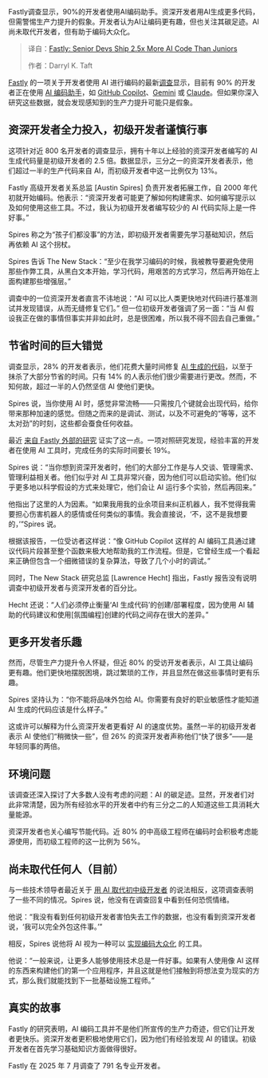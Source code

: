 
<!--
title: Fastly：高级开发者AI代码产出是初级的2.5倍
cover: https://cdn.thenewstack.io/media/2025/08/3d014f28-sweet-life-yd0mcouiduw-unsplash-1.jpg
summary: Fastly调查显示，90%的开发者使用AI编码助手。资深开发者用AI生成更多代码，但需警惕生产力提升的假象。开发者认为AI让编码更有趣，但也关注其碳足迹。AI尚未取代开发者，但有助于编码大众化。
-->

Fastly调查显示，90%的开发者使用AI编码助手。资深开发者用AI生成更多代码，但需警惕生产力提升的假象。开发者认为AI让编码更有趣，但也关注其碳足迹。AI尚未取代开发者，但有助于编码大众化。

> 译自：[Fastly: Senior Devs Ship 2.5x More AI Code Than Juniors](https://thenewstack.io/fastly-senior-devs-ship-2-5x-more-ai-code-than-juniors/)
> 
> 作者：Darryl K. Taft

[Fastly](https://www.fastly.com/) 的一项关于开发者使用 AI 进行编码的最新[调查](https://www.fastly.com/blog/senior-developers-ship-more-ai-code)显示，目前有 90% 的开发者正在使用 [AI 编码助手](https://thenewstack.io/what-are-ai-code-assistants-and-how-should-you-use-them/)，如 [GitHub Copilot](https://thenewstack.io/github-copilot-a-powerful-controversial-autocomplete-for-developers/)、[Gemini](https://thenewstack.io/gemini-cli-googles-challenge-to-ai-terminal-apps-like-warp/) 或 [Claude](https://thenewstack.io/claude-code-user-base-grows-300-as-anthropic-launches-enterprise-analytics-dashboard/)。但如果你深入研究这些数据，就会发现感知到的生产力提升可能只是假象。

## 资深开发者全力投入，初级开发者谨慎行事

这项针对近 800 名开发者的调查显示，拥有十年以上经验的资深开发者编写的 AI 生成代码量是初级开发者的 2.5 倍。数据显示，三分之一的资深开发者表示，他们超过一半的生产代码来自 AI，而初级开发者中这一比例仅为 13%。

Fastly 高级开发者关系总监 [Austin Spires] 负责开发者拓展工作，自 2000 年代初就开始编码。他表示：“资深开发者可能更了解如何构建需求、如何编写提示以及如何使用这些工具。不过，我认为初级开发者编写较少的 AI 代码实际上是一件好事。”

Spires 称之为“孩子们都没事”的方法，即初级开发者需要先学习基础知识，然后再依赖 AI 这个拐杖。

Spires 告诉 The New Stack：“至少在我学习编码的时候，我被教导要避免使用那些作弊工具，从黑白文本开始，学习代码，用艰苦的方式学习，然后再开始在上面构建那些增强层。”

调查中的一位资深开发者直言不讳地说：“AI 可以比人类更快地对代码进行基准测试并发现错误，从而无缝修复它们。” 但一位初级开发者强调了另一面：“当 AI 假设我正在做的事情但事实并非如此时，总是很困难，所以我不得不回去自己重做。”

## 节省时间的巨大错觉

调查显示，28% 的开发者表示，他们花费大量时间修复 [AI 生成的代码](https://thenewstack.io/ai-generated-code-needs-refactoring-say-76-of-developers/)，以至于抹杀了大部分节省的时间。只有 14% 的人表示他们很少需要进行更改。然而，不知何故，超过一半的人仍然坚信 AI 使他们更快。

Spires 说，当你使用 AI 时，感觉非常流畅——只需按几个键就会出现代码，给你带来那种加速的感觉。但随之而来的是调试、测试，以及不可避免的“等等，这不太对劲”的时刻，这些都会蚕食任何收益。

最近 [来自 Fastly 外部的研究](https://metr.org/blog/2025-07-10-early-2025-ai-experienced-os-dev-study/) 证实了这一点。一项对照研究发现，经验丰富的开发者在使用 AI 工具时，完成任务的实际时间要长 19%。

Spires 说：“当你想到资深开发者时，他们的大部分工作是与人交谈、管理需求、管理利益相关者。他们似乎对 AI 工具非常兴奋，因为他们可以启动实验。他们似乎更多地以科学假设的方式来处理它，他们会让 AI 运行多个实验，然后再回来。”

他指出了这里的人为因素。“如果我用我的业余项目来纠正机器人，我不觉得我需要担心伤害机器人的感情或任何类似的事情。我会直接说，‘不，这不是我想要的，’”Spires 说。

根据该报告，一位受访者这样说：“像 GitHub Copilot 这样的 AI 编码工具通过建议代码片段甚至整个函数来极大地帮助我的工作流程。但是，它曾经生成一个看起来正确但包含一个细微错误的复杂算法，导致了几个小时的调试。”

同时，The New Stack 研究总监 [Lawrence Hecht] 指出，Fastly 报告没有说明调查中初级开发者与资深开发者的百分比。

Hecht 还说：“人们必须停止衡量‘AI 生成代码’的创建/部署程度，因为使用 AI 辅助的代码建议和使用[氛围编程]创建的代码之间存在很大的差异。”

## 更多开发者乐趣

然而，尽管生产力提升令人怀疑，但近 80% 的受访开发者表示，AI 工具让编码更有趣。他们更快地摆脱困境，跳过繁琐的工作，并且显然在做这些事情时更有乐趣。

Spires 坚持认为：“你不能将品味外包给 AI。你需要有良好的职业敏感性才能知道 AI 生成的代码应该是什么样子。”

这或许可以解释为什么资深开发者更看好 AI 的速度优势。虽然一半的初级开发者表示 AI 使他们“稍微快一些”，但 26% 的资深开发者声称他们“快了很多”——是年轻同事的两倍。

## 环境问题

该调查还深入探讨了大多数人没有考虑的问题：AI 的碳足迹。显然，开发者们对此非常清楚，因为所有经验水平的开发者中约有三分之二的人知道这些工具消耗大量能源。

资深开发者也关心编写节能代码。近 80% 的中高级工程师在编码时会积极考虑能源使用，而初级工程师的这一比例为 56%。

## 尚未取代任何人（目前）

与一些技术领导者最近关于 [用 AI 取代初中级开发者](https://www.forbes.com/sites/quickerbettertech/2025/01/26/business-tech-news-zuckerberg-says-ai-will-replace-mid-level-engineers-soon/) 的说法相反，这项调查表明了一些不同的情况。Spires 说，他没有在调查回复中看到任何恐慌情绪。

他说：“我没有看到任何初级开发者害怕失去工作的数据，也没有看到资深开发者说，‘我可以完全外包这件事。’”

相反，Spires 说他将 AI 视为一种可以 [实现编码大众化](https://thenewstack.io/no-code-is-dead/) 的工具。

他说：“一般来说，让更多人能够使用技术总是一件好事。如果有人使用像 AI 这样的东西来构建他们的第一个应用程序，并且这就是他们接触到将想法变为现实的方式，那么我们就能找到下一批基础设施工程师。”

## 真实的故事

Fastly 的研究表明，AI 编码工具并不是他们所宣传的生产力奇迹，但它们让开发者更快乐。资深开发者更积极地使用它们，因为他们有经验发现 AI 的错误。初级开发者在首先学习基础知识方面做得很好。

Fastly 在 2025 年 7 月调查了 791 名专业开发者。